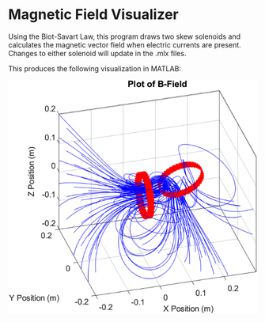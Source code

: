 # Magnetic Field Visualizer

Using the Biot-Savart Law, this program draws two skew solenoids and calculates the magnetic vector field when electric currents are present. Changes to either solenoid will update in the .mlx files.

This produces the following visualization in MATLAB:

![MATLAB Visualization](https://github.com/ryli123/SPH4U0/blob/master/Lab%20Finals/4/Magnetic%20Field%20Visualizer/ohyeah.png)

